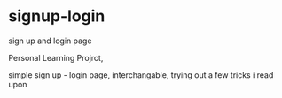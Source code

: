 # signup-login
 sign up and login page

Personal Learning Projrct,

simple sign up - login page, interchangable, trying out a few tricks i read upon
